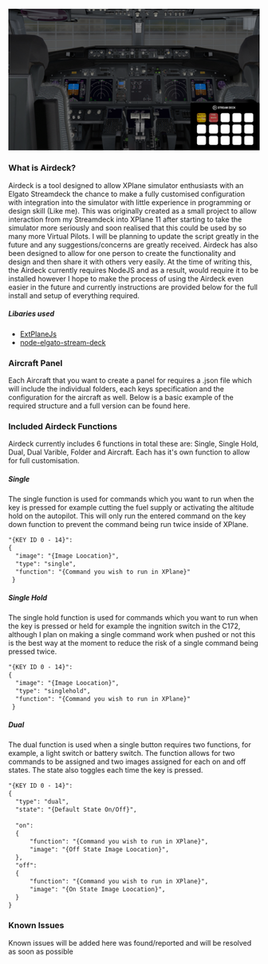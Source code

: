 <link rel="shortcut icon" type="image/x-icon" href="airdeckicon.png">

[![Airdeck](githubimage.png "Airdeck")](https://github.com/ThatTom/Airdeck)

### What is Airdeck?

Airdeck is a tool designed to allow XPlane simulator enthusiasts with an Elgato Streamdeck the chance to make a fully customised configuration with integration into the simulator with little experience in programming or design skill (Like me). This was originally created as a small project to allow interaction from my Streamdeck into XPlane 11 after starting to take the simulator more seriously and soon realised that this could be used by so many more Virtual Pilots. I will be planning to update the script greatly in the future and any suggestions/concerns are greatly received. Airdeck has also been designed to allow for one person to create the functionality and design and then share it with others very easily. At the time of writing this, the Airdeck currently requires NodeJS and as a result, would require it to be installed however I hope to make the process of using the Airdeck even easier in the future and currently instructions are provided below for the full install and setup of everything required.

##### Libaries used

* [ExtPlaneJs](https://github.com/wadedos/ExtPlaneJs)
* [node-elgato-stream-deck](https://github.com/Lange/node-elgato-stream-deck)

### Aircraft Panel

Each Aircraft that you want to create a panel for requires a .json file which will include the individual folders, each keys specification and the configuration for the aircraft as well. Below is a basic example of the required structure and a full version can be found here.

### Included Airdeck Functions

Airdeck currently includes 6 functions in total these are: Single, Single Hold, Dual, Dual Varible, Folder and Aircraft. Each has it's own function to allow for full customisation.

##### Single

The single function is used for commands which you want to run when the key is pressed for example cutting the fuel supply or activating the altitude hold on the autopilot. This will only run the entered command on the key down function to prevent the command being run twice inside of XPlane.

``` 
"{KEY ID 0 - 14}":
{
  "image": "{Image Loocation}",
  "type": "single",
  "function": "{Command you wish to run in XPlane}"
 }
 ```

##### Single Hold

The single hold function is used for commands which you want to run when the key is pressed or held for example the ingnition switch in the C172, although I plan on making a single command work when pushed or not this is the best way at the moment to reduce the risk of a single command being pressed twice.

``` 
"{KEY ID 0 - 14}":
{
  "image": "{Image Loocation}",
  "type": "singlehold",
  "function": "{Command you wish to run in XPlane}"
 }
 ```
 
##### Dual

The dual function is used when a single button requires two functions, for example, a light switch or battery switch. The function allows for two commands to be assigned and two images assigned for each on and off states. The state also toggles each time the key is pressed.

``` 
"{KEY ID 0 - 14}":
{
  "type": "dual",
  "state": "{Default State On/Off}",

  "on":
  {
      "function": "{Command you wish to run in XPlane}",
      "image": "{Off State Image Loocation}",
  },
  "off":
  {
      "function": "{Command you wish to run in XPlane}",
      "image": "{On State Image Loocation}",
  }
}
 ```
### Known Issues

Known issues will be added here was found/reported and will be resolved as soon as possible
